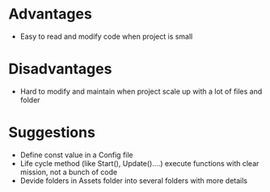 # Advantages
* Easy to read and modify code when project is small

# Disadvantages
* Hard to modify and maintain when project scale up with a lot of files and folder

# Suggestions
* Define const value in a Config file
* Life cycle method (like Start(), Update()....) execute functions with clear mission, not a bunch of code
* Devide folders in Assets folder into several folders with more details
